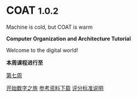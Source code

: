 <!-- _coverpage.md -->


# COAT <small>1.0.2</small>

Machine is cold, but COAT is warm

**Computer Organization and Architecture Tutorial**

Welcome to the digital world!

**本周课程进行至**

[第七周](#第七周)


[开始数字之旅](#写在前面)
[参考资料下载](reference)
[评分标准说明](grading)
